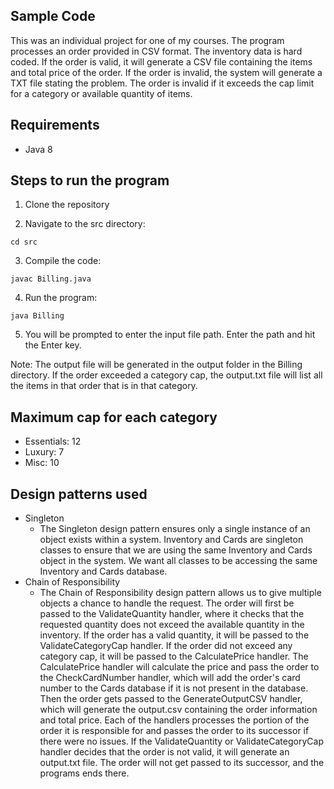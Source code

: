## Sample Code
This was an individual project for one of my courses. The program processes an order provided in CSV format. The inventory data is hard coded. If the order is valid, it will generate a CSV file containing the items and total price of the order. If the order is invalid, the system will generate a TXT file stating the problem. The order is invalid if it exceeds the cap limit for a category or available quantity of items.

## Requirements
- Java 8

## Steps to run the program
1. Clone the repository

2. Navigate to the src directory:
```
cd src
```

3. Compile the code:
```
javac Billing.java
```

4. Run the program:
```
java Billing
```

5. You will be prompted to enter the input file path. Enter the path and hit the Enter key.

Note: The output file will be generated in the output folder in the Billing directory. If the order exceeded a category cap, the output.txt file will list all the items in that order that is in that category.

## Maximum cap for each category
- Essentials: 12
- Luxury: 7
- Misc: 10

## Design patterns used
- Singleton
    - The Singleton design pattern ensures only a single instance of an object exists within a system. Inventory and Cards are singleton classes to ensure that we are using the same Inventory and Cards object in the system. We want all classes to be accessing the same Inventory and Cards database.
- Chain of Responsibility
    - The Chain of Responsibility design pattern allows us to give multiple objects a chance to handle the request. The order will first be passed to the ValidateQuantity handler, where it checks that the requested quantity does not exceed the available quantity in the inventory. If the order has a valid quantity, it will be passed to the ValidateCategoryCap handler. If the order did not exceed any category cap, it will be passed to the CalculatePrice handler. The CalculatePrice handler will calculate the price and pass the order to the CheckCardNumber handler, which will add the order's card number to the Cards database if it is not present in the database. Then the order gets passed to the GenerateOutputCSV handler, which will generate the output.csv containing the order information and total price. Each of the handlers processes the portion of the order it is responsible for and passes the order to its successor if there were no issues. If the ValidateQuantity or ValidateCategoryCap handler decides that the order is not valid, it will generate an output.txt file. The order will not get passed to its successor, and the programs ends there.